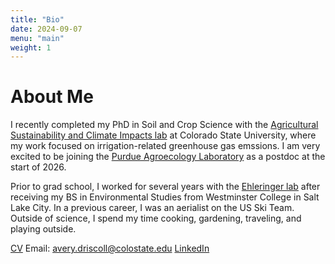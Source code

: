 ```yaml
---
title: "Bio"
date: 2024-09-07
menu: "main"
weight: 1
---
```


# About Me

I recently completed my PhD in Soil and Crop Science with the [Agricultural Sustainability and Climate Impacts lab](https://ascilab.colostate.edu/) at Colorado State University, where my work focused on irrigation-related greenhouse gas emssions. I am very excited to be joining the [Purdue Agroecology Laboratory](https://ag.purdue.edu/department/agry/lab-sites/pal/index.html) as a postdoc at the start of 2026. 

Prior to grad school, I worked for several years with the [Ehleringer lab](https://www.ehleringer.net/) after receiving my BS in Environmental Studies from Westminster College in Salt Lake City. In a previous career, I was an aerialist on the US Ski Team. Outside of science, I spend my time cooking, gardening, traveling, and playing outside.

[CV](/files/DriscollCV_aug2025.pdf)
Email: avery.driscoll@colostate.edu
[LinkedIn](https://www.linkedin.com/in/avery-driscoll-978624218/)
